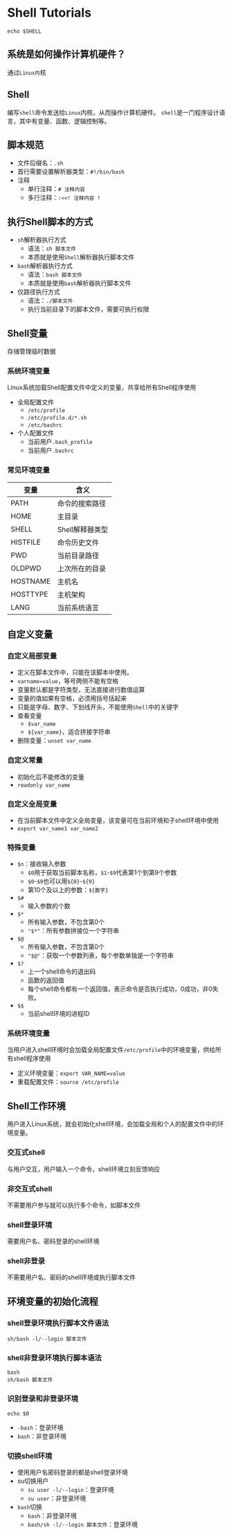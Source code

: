 # Shell Tutorials

```
echo $SHELL
```

## 系统是如何操作计算机硬件？
通过`Linux内`核


## Shell
编写`shell`命令发送给`Linux`内核，从而操作计算机硬件。
`shell`是一门程序设计语言，其中有变量、函数、逻辑控制等。


## 脚本规范
* 文件后缀名：`.sh`
* 首行需要设置解析器类型：`#!/bin/bash`
* 注释
    * 单行注释：`# 注释内容`
    * 多行注释：`:<<! 注释内容 !`


## 执行Shell脚本的方式
* `sh`解析器执行方式
    * 语法：`sh 脚本文件`
    * 本质就是使用`Shell`解析器执行脚本文件
* `bash`解析器执行方式
    * 语法：`bash 脚本文件`
    * 本质就是使用`bash`解析器执行脚本文件
* 仅路径执行方式
    * 语法：`./脚本文件`
    * 执行当前目录下的脚本文件，需要可执行权限


## Shell变量
存储管理临时数据

### 系统环境变量
Linux系统加载Shell配置文件中定义的变量，共享给所有Shell程序使用
* 全局配置文件
    * `/etc/profile`
    * `/etc/profile.d/*.sh`
    * `/etc/bashrc`
* 个人配置文件
    * 当前用户`.bash_profile`
    * 当前用户`.bashrc`

### 常见环境变量

| 变量       | 含义         |
|----------|------------|
| PATH     | 命令的搜索路径    |
| HOME     | 主目录        |
| SHELL    | Shell解释器类型 |
| HISTFILE | 命令历史文件     |
| PWD      | 当前目录路径     |
| OLDPWD   | 上次所在的目录    |
| HOSTNAME | 主机名        |
| HOSTTYPE | 主机架构       |
| LANG     | 当前系统语言     |


## 自定义变量

### 自定义局部变量
* 定义在脚本文件中，只能在该脚本中使用。
* `varname=value`，等号两侧不能有空格
* 变量默认都是字符类型，无法直接进行数值运算
* 变量的值如果有空格，必须用括号括起来
* 只能是字母、数字、下划线开头，不能使用`Shell`中的关键字
* 查看变量
  * `$var_name`
  * `${var_name}`，适合拼接字符串
* 删除变量：`unset var_name`

### 自定义常量
* 初始化后不能修改的变量
* `readonly var_name`

### 自定义全局变量
* 在当前脚本文件中定义全局变量，该变量可在当前环境和子shell环境中使用
* `export var_name1 var_name2`

### 特殊变量
* `$n`：接收输入参数
  * `$0`用于获取当前脚本名称，`$1`-`$9`代表第1个到第9个参数
  * `$0`-`$9`也可以用`${0}`-`${9}`
  * 第10个及以上的参数：`${数字}`
* `$#`
  * 输入参数的个数
* `$*`
  * 所有输入参数，不包含第0个
  * `"$*"`：所有参数拼接位一个字符串
* `$@`
  * 所有输入参数，不包含第0个
  * `"$@"`：获取一个参数列表，每个参数单独是一个字符串
* `$?`
  * 上一个shell命令的退出码
  * 函数的返回值
  * 每个shell命令都有一个返回值，表示命令是否执行成功，0成功，非0失败。
* `$$`
  * 当前shell环境的进程ID

### 系统环境变量
当用户进入shell环境时会加载全局配置文件`/etc/profile`中的环境变量，供给所有shell程序使用
* 定义环境变量：`export VAR_NAME=value`
* 重载配置文件：`source /etc/profile`

## Shell工作环境
用户进入Linux系统，就会初始化shell环境，会加载全局和个人的配置文件中的环境变量。

### 交互式shell
与用户交互，用户输入一个命令，shell环境立刻反馈响应

### 非交互式shell
不需要用户参与就可以执行多个命令，如脚本文件

### shell登录环境
需要用户名、密码登录的shell环境

### shell非登录
不需要用户名、密码的shell环境或执行脚本文件

## 环境变量的初始化流程

### shell登录环境执行脚本文件语法
`sh/bash -l/--login 脚本文件`

### shell非登录环境执行脚本语法
```
bash
sh/bash 脚本文件
```
### 识别登录和非登录环境
`echo $0`
* `-bash`：登录环境
* `bash`：非登录环境

### 切换shell环境
* 使用用户名密码登录的都是shell登录环境
* su切换用户
  * `su user -l/--login`：登录环境
  * `su user`：非登录环境
* `bash`切换
  * `bash`：非登录环境
  * `bash/sh -l/--login 脚本文件`：登录环境




















